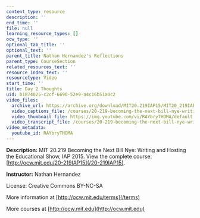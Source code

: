 ```yaml
---
content_type: resource
description: ''
end_time: ''
file: null
learning_resource_types: []
ocw_type: ''
optional_tab_title: ''
optional_text: ''
parent_title: Nathan Hernandez's Reflections
parent_type: CourseSection
related_resources_text: ''
resource_index_text: ''
resourcetype: Video
start_time: ''
title: Day 2 Thoughts
uid: b1874025-c2cf-6690-52e9-a4c16b51a0c2
video_files:
  archive_url: https://archive.org/download/MIT20.219IAP15/MIT20_219IAP15_NH_D02_Reflections_360p.mp4
  video_captions_file: /courses/20-219-becoming-the-next-bill-nye-writing-and-hosting-the-educational-show-january-iap-2015/999d0fdf2e7a57148bb740ffc9c0f8d1_RAYbryTHOMA.vtt
  video_thumbnail_file: https://img.youtube.com/vi/RAYbryTHOMA/default.jpg
  video_transcript_file: /courses/20-219-becoming-the-next-bill-nye-writing-and-hosting-the-educational-show-january-iap-2015/81fda60b007e25d1fa453c29cb09a545_RAYbryTHOMA.pdf
video_metadata:
  youtube_id: RAYbryTHOMA
---
```


**Description:** MIT 20.219 Becoming the Next Bill Nye: Writing and Hosting the Educational Show, IAP 2015. View the complete course: [http://ocw.mit.edu/20-219IAP15](/20-219IAP15).

**Instructor:** Nathan Hernandez

License: Creative Commons BY-NC-SA

More information at [http://ocw.mit.edu/terms](/terms)

More courses at [http://ocw.mit.edu](http://ocw.mit.edu)

